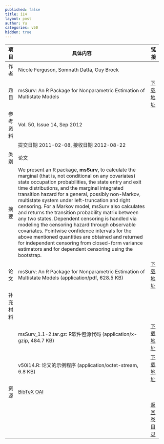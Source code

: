 ```yaml
---
published: false
title: i14
layout: post
author: Yu
categories: v50
hidden: true
---
```


| 项目 | 具体内容 | 链接 |
|---:|---|---|
| 作者 | Nicole Ferguson, Somnath Datta, Guy Brock| |
| 题目 |msSurv: An R Package for Nonparametric Estimation of Multistate Models | [下载地址](http://www.jstatsoft.org/v50/i14/paper) |
| 参考资料 |Vol. 50, Issue 14, Sep 2012 | |
| | 提交日期 2011-02-08, 接收日期 2012-08-22| | 
| 类别 | 论文| |
| 摘要 | We present an R package, <b>msSurv</b>, to calculate the marginal (that is, not conditional on any covariates) state occupation probabilities, the state entry and exit time distributions, and the marginal integrated transition hazard for a general, possibly non-Markov, multistate system under left-truncation and right censoring. For a Markov model, msSurv also calculates and returns the transition probability matrix between any two states. Dependent censoring is handled via modeling the censoring hazard through observable covariates. Pointwise confidence intervals for the above mentioned quantities are obtained and returned for independent censoring from closed-form variance estimators and for dependent censoring using the bootstrap.| |
| 论文 | msSurv: An R Package for Nonparametric Estimation of Multistate Models  (application/pdf, 628.5 KB)| [下载地址](http://www.jstatsoft.org/v50/i14/paper) |
| 补充材料 | | |
| |msSurv_1.1-2.tar.gz: R软件包源代码  (application/x-gzip, 484.7 KB)|  [下载地址](http://www.jstatsoft.org/v50/i14/supp/1) |
| |v50i14.R: 论文的示例程序  (application/octet-stream, 6.8 KB)|  [下载地址](http://www.jstatsoft.org/v50/i14/supp/2) |
| 资源 | [BibTeX](http://www.jstatsoft.org/v50/i14/bibtex) [OAI](http://www.jstatsoft.org/oai?verb=GetRecord&identifier=oai.jstatsoft/v50/i14&prefix=oai_dc)| |
| |  | [返回卷目录]({{site.baseurl}}/volume/v50.html) |